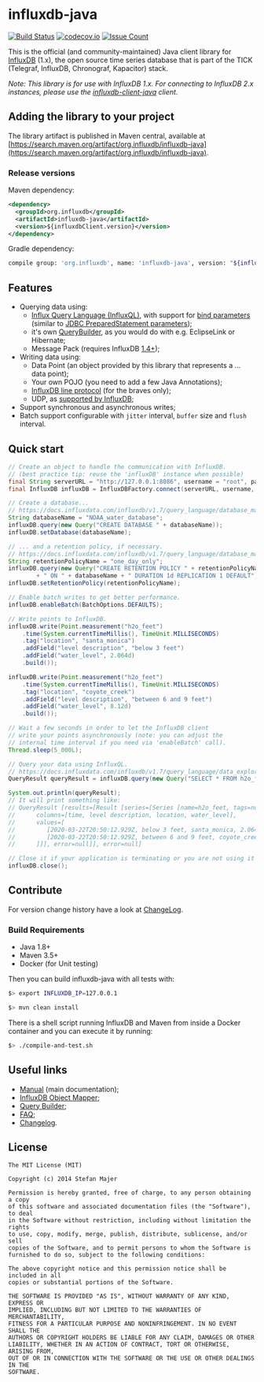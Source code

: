 # influxdb-java

[![Build Status](https://travis-ci.org/influxdata/influxdb-java.svg?branch=master)](https://travis-ci.org/influxdata/influxdb-java)
[![codecov.io](http://codecov.io/github/influxdata/influxdb-java/coverage.svg?branch=master)](http://codecov.io/github/influxdata/influxdb-java?branch=master)
[![Issue Count](https://codeclimate.com/github/influxdata/influxdb-java/badges/issue_count.svg)](https://codeclimate.com/github/influxdata/influxdb-java)

This is the official (and community-maintained) Java client library for [InfluxDB](https://www.influxdata.com/products/influxdb-overview/) (1.x), the open source time series database that is part of the TICK (Telegraf, InfluxDB, Chronograf, Kapacitor) stack.

_Note: This library is for use with InfluxDB 1.x. For connecting to InfluxDB 2.x instances, please use the [influxdb-client-java](https://github.com/influxdata/influxdb-client-java) client._

## Adding the library to your project

The library artifact is published in Maven central, available at [https://search.maven.org/artifact/org.influxdb/influxdb-java](https://search.maven.org/artifact/org.influxdb/influxdb-java).

### Release versions

Maven dependency:

```xml
<dependency>
  <groupId>org.influxdb</groupId>
  <artifactId>influxdb-java</artifactId>
  <version>${influxdbClient.version}</version>
</dependency>
```

Gradle dependency:

```bash
compile group: 'org.influxdb', name: 'influxdb-java', version: "${influxdbClientVersion}"
```

## Features

* Querying data using:
  * [Influx Query Language (InfluxQL)](https://docs.influxdata.com/influxdb/v1.7/query_language/), with support for [bind parameters](https://docs.influxdata.com/influxdb/v1.7/tools/api/#bind-parameters) (similar to [JDBC PreparedStatement parameters](https://docs.oracle.com/javase/tutorial/jdbc/basics/prepared.html#supply_values_ps));
  * it's own [QueryBuilder](https://github.com/influxdata/influxdb-java/blob/master/QUERY_BUILDER.md), as you would do with e.g. EclipseLink or Hibernate;
  * Message Pack (requires InfluxDB [1.4+](https://www.influxdata.com/blog/whats-new-influxdb-oss-1-4/));
* Writing data using:
  * Data Point (an object provided by this library that represents a ... data point);
  * Your own POJO (you need to add a few Java Annotations);
  * [InfluxDB line protocol](https://docs.influxdata.com/influxdb/v1.7/write_protocols/line_protocol_tutorial/) (for the braves only);
  * UDP, as [supported by InfluxDB](https://docs.influxdata.com/influxdb/v1.7/supported_protocols/udp/);
* Support synchronous and asynchronous writes;
* Batch support configurable with `jitter` interval, `buffer` size and `flush` interval.

## Quick start

```Java
// Create an object to handle the communication with InfluxDB.
// (best practice tip: reuse the 'influxDB' instance when possible)
final String serverURL = "http://127.0.0.1:8086", username = "root", password = "root";
final InfluxDB influxDB = InfluxDBFactory.connect(serverURL, username, password);

// Create a database...
// https://docs.influxdata.com/influxdb/v1.7/query_language/database_management/
String databaseName = "NOAA_water_database";
influxDB.query(new Query("CREATE DATABASE " + databaseName));
influxDB.setDatabase(databaseName);

// ... and a retention policy, if necessary.
// https://docs.influxdata.com/influxdb/v1.7/query_language/database_management/
String retentionPolicyName = "one_day_only";
influxDB.query(new Query("CREATE RETENTION POLICY " + retentionPolicyName
        + " ON " + databaseName + " DURATION 1d REPLICATION 1 DEFAULT"));
influxDB.setRetentionPolicy(retentionPolicyName);

// Enable batch writes to get better performance.
influxDB.enableBatch(BatchOptions.DEFAULTS);

// Write points to InfluxDB.
influxDB.write(Point.measurement("h2o_feet")
    .time(System.currentTimeMillis(), TimeUnit.MILLISECONDS)
    .tag("location", "santa_monica")
    .addField("level description", "below 3 feet")
    .addField("water_level", 2.064d)
    .build());

influxDB.write(Point.measurement("h2o_feet")
    .time(System.currentTimeMillis(), TimeUnit.MILLISECONDS)
    .tag("location", "coyote_creek")
    .addField("level description", "between 6 and 9 feet")
    .addField("water_level", 8.12d)
    .build());

// Wait a few seconds in order to let the InfluxDB client
// write your points asynchronously (note: you can adjust the
// internal time interval if you need via 'enableBatch' call).
Thread.sleep(5_000L);

// Query your data using InfluxQL.
// https://docs.influxdata.com/influxdb/v1.7/query_language/data_exploration/#the-basic-select-statement
QueryResult queryResult = influxDB.query(new Query("SELECT * FROM h2o_feet"));

System.out.println(queryResult);
// It will print something like:
// QueryResult [results=[Result [series=[Series [name=h2o_feet, tags=null,
//      columns=[time, level description, location, water_level],
//      values=[
//         [2020-03-22T20:50:12.929Z, below 3 feet, santa_monica, 2.064],
//         [2020-03-22T20:50:12.929Z, between 6 and 9 feet, coyote_creek, 8.12]
//      ]]], error=null]], error=null]

// Close it if your application is terminating or you are not using it anymore.
influxDB.close();
```

## Contribute

For version change history have a look at [ChangeLog](https://github.com/influxdata/influxdb-java/blob/master/CHANGELOG.md).

### Build Requirements

* Java 1.8+
* Maven 3.5+
* Docker (for Unit testing)

Then you can build influxdb-java with all tests with:

```bash
$> export INFLUXDB_IP=127.0.0.1

$> mvn clean install

```

There is a shell script running InfluxDB and Maven from inside a Docker container and you can execute it by running:

```bash
$> ./compile-and-test.sh
```

## Useful links

* [Manual](MANUAL.md) (main documentation);
* [InfluxDB Object Mapper](INFLUXDB_MAPPER.md);
* [Query Builder](QUERY_BUILDER.md);
* [FAQ](FAQ.md);
* [Changelog](CHANGELOG.md).

## License

```license
The MIT License (MIT)

Copyright (c) 2014 Stefan Majer

Permission is hereby granted, free of charge, to any person obtaining a copy
of this software and associated documentation files (the "Software"), to deal
in the Software without restriction, including without limitation the rights
to use, copy, modify, merge, publish, distribute, sublicense, and/or sell
copies of the Software, and to permit persons to whom the Software is
furnished to do so, subject to the following conditions:

The above copyright notice and this permission notice shall be included in all
copies or substantial portions of the Software.

THE SOFTWARE IS PROVIDED "AS IS", WITHOUT WARRANTY OF ANY KIND, EXPRESS OR
IMPLIED, INCLUDING BUT NOT LIMITED TO THE WARRANTIES OF MERCHANTABILITY,
FITNESS FOR A PARTICULAR PURPOSE AND NONINFRINGEMENT. IN NO EVENT SHALL THE
AUTHORS OR COPYRIGHT HOLDERS BE LIABLE FOR ANY CLAIM, DAMAGES OR OTHER
LIABILITY, WHETHER IN AN ACTION OF CONTRACT, TORT OR OTHERWISE, ARISING FROM,
OUT OF OR IN CONNECTION WITH THE SOFTWARE OR THE USE OR OTHER DEALINGS IN THE
SOFTWARE.
```
